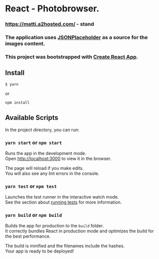 # React - Photobrowser.

### https://matti.a2hosted.com/ - stand

### The application uses [JSONPlaceholder](http://jsonplaceholder.typicode.com/photos) as a source for the images content.

### This project was bootstrapped with [Create React App](https://github.com/facebook/create-react-app).

## Install

```shell script
$ yarn
```

or

```
npm install
```

## Available Scripts

In the project directory, you can run:

### `yarn start` or `npm start`

Runs the app in the development mode.<br />
Open [http://localhost:3000](http://localhost:3000) to view it in the browser.

The page will reload if you make edits.<br />
You will also see any lint errors in the console.

### `yarn test` or `npm test`

Launches the test runner in the interactive watch mode.<br />
See the section about [running tests](https://facebook.github.io/create-react-app/docs/running-tests) for more information.

### `yarn build` or `npm build`

Builds the app for production to the `build` folder.<br />
It correctly bundles React in production mode and optimizes the build for the best performance.

The build is minified and the filenames include the hashes.<br />
Your app is ready to be deployed!
